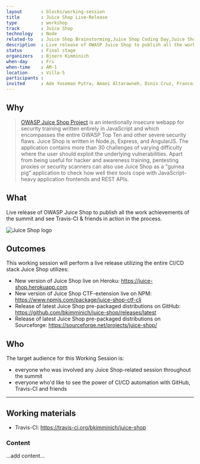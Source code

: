 ```yaml
---
layout       : blocks/working-session
title        : Juice Shop Live-Release
type         : workshop
track        : Juice Shop
technology   : Node
related-to   : Juice Shop Brainstorming,Juice Shop Coding Day,Juice Shop Coding Night
description  : Live release of OWASP Juice Shop to publish all the work achievements of the summit and see Travis-CI & friends in action in the process.
status       : Final stage
organizers   : Bjoern Kimminich
when-day     : Fri
when-time    : AM-1
location     : Villa-5
participants :
invited      : Ade Yoseman Putra, Amani Altarawneh, Dinis Cruz, Francois Raynaud, Ingo Hanke, Madhu Akula, Stefano Di Paola, Tiago Mendo, Timo Pagel, Victor Vidigal Ribeiro, Josh Grossman
---
```


## Why

> [OWASP Juice Shop Project](https://www.owasp.org/index.php/OWASP_Juice_Shop_Project "OWASP Juice Shop Project")
> is an intentionally insecure webapp for security training written
> entirely in JavaScript and which encompasses the entire OWASP Top Ten and
> other severe security flaws. Juice Shop is written in Node.js, Express,
> and AngularJS. The application contains more than 30 challenges of
> varying difficulty where the user should exploit the
> underlying vulnerabilities. Apart from being useful for hacker and awareness
> training, pentesting proxies or security scanners can also use
> Juice Shop as a "guinea pig" application to check how well their tools
> cope with JavaScript-heavy application frontends and REST APIs.

## What

Live release of OWASP Juice Shop to publish all the work achievements of the summit and see Travis-CI & friends in action in the process.

![Juice Shop logo](https://github.com/bkimminich/juice-shop/raw/master/app/public/images/JuiceShop_Logo_100px.png)

## Outcomes

This working session will perform a live release utilizing the entire CI/CD stack Juice Shop utilizes:

- New version of Juice Shop live on Heroku: <https://juice-shop.herokuapp.com>
- New version of Juice Shop CTF-extension live on NPM: <https://www.npmjs.com/package/juice-shop-ctf-cli>
- Release of latest Juice Shop pre-packaged distributions on GitHub: <https://github.com/bkimminich/juice-shop/releases/latest>
- Release of latest Juice Shop pre-packaged distributions on Sourceforge: <https://sourceforge.net/projects/juice-shop/>

## Who

The target audience for this Working Session is:

- everyone who was involved any Juice Shop-related session throughout the summit
- everyone who'd like to see the power of CI/CD automation with GitHub, Travis-CI and friends

--- 

## Working materials

- Travis-CI: <https://travis-ci.org/bkimminich/juice-shop>

### Content

...add content...
